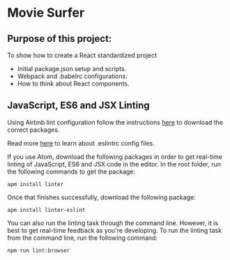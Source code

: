 # Movie Surfer
## Purpose of this project:
To show how to create a React standardized project
  - Initial package.json setup and scripts.
  - Webpack and .babelrc configurations.
  - How to think about React components.


## JavaScript, ES6 and JSX Linting
Using Airbnb lint configuration follow the instructions [here](https://www.npmjs.com/package/eslint-config-airbnb) to download the correct packages.

Read more [here](http://eslint.org/docs/user-guide/configuring#extending-configuration-files) to learn about .eslintrc config files.

If you use Atom, download the following packages in order to get real-time linting of JavaScript, ES6 and JSX code in the editor. In the root folder, run the following commands to get the package:
```
apm install linter
```
Once that finishes successfully, download the following package:
```
apm install linter-eslint
```
You can also run the linting task through the command line. However, it is best to get real-time feedback as you're developing. To run the linting task from the command line, run the following command:
```
npm run lint:browser
```
